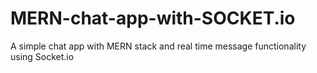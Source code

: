 # MERN-chat-app-with-SOCKET.io
A simple chat app with MERN stack and real time message functionality using Socket.io 
